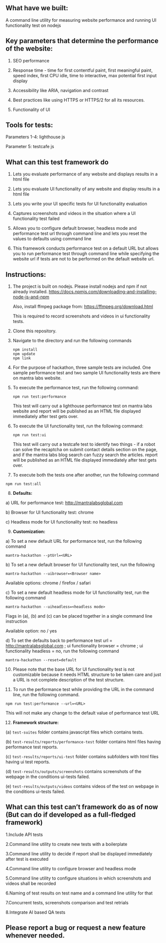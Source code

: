## What have we built: 
A command line utility for measuring website performance and running UI functionality test on nodejs

## Key parameters that determine the performance of the website:
1. SEO performance

2. Response time - time for first contentful paint, first meaningful paint, speed index, first CPU idle, time to interactive, max potential first input display

3. Accessibility like ARIA, navigation and contrast

4. Best practices like using HTTPS or HTTPS/2 for all its resources.

5. Functionality of UI 


## Tools for tests:
Parameters 1-4: lighthouse js

Parameter 5: testcafe js

## What can this test framework do
1. Lets you evaluate performance of any website and displays results in a html file

2. Lets you evaluate UI functionality of any website and display results in a html file

3. Lets you write your UI specific tests for UI functionality evaluation

4. Captures screenshots and videos in the situation where a UI functionality test failed

5. Allows you to configure default browser, headless mode and performance test url through command line and lets you reset the values to defaults using command line

6. This framework conducts performance test on a default URL but allows you to run performance test through command line while specifying the website url if tests are not to be performed on the default website url.


## Instructions:
1. The project is built on nodejs. Please install nodejs and npm if not already installed. https://docs.npmjs.com/downloading-and-installing-node-js-and-npm

   Also, install ffmpeg package from: https://ffmpeg.org/download.html

   This is required to record screenshots and videos in ui functionality tests.

2. Clone this repository.

3. Navigate to the directory and run the following commands
   ```
   npm install
   npm update
   npm link
   ```
4. For the purpose of hackathon, three sample tests are included. One sample performance test and two sample UI functionality tests are there on mantra labs website.

5. To execute the performance test, run the following command:

   ```npm run test:performance```
   
   This test will carry out a lighthouse performance test on mantra labs website and report will be published as an HTML file displayed immediately after test gets over.
   
6. To execute the UI functionality test, run the following command:

   ```npm run test:ui```
   
   This test will carry out a testcafe test to identify two things - if a robot can solve the recaptcha on submit contact details section on the page, and if the mantra labs blog search can fuzzy search the articles. report will be published as an HTML file displayed immediately after test gets over.
   
7. To execute both the tests one after another, run the following command 

```npm run test:all```

8. **Defaults:**

a) URL for performance test: http://mantralabsglobal.com

b) Browser for UI functionality test: chrome

c) Headless mode for UI functionality test: no headless

9. **Customization:**

a) To set a new default URL for performance test, run the following command

   ```mantra-hackathon --ptUrl=<URL>```
   
b) To set a new default browser for UI functionality test, run the following 

   ```mantra-hackathon --uibrowser=<Browser name>```
   
   Available options: chrome / firefox / safari
   
c) To set a new default headless mode for UI functionality test, run the following command

```mantra-hackathon --uiheadless=<headless mode>```

Flags in (a), (b) and (c) can be placed together in a single command line instruction

Available option: no / yes

d) To set the defaults back to performance test url = http://mantralabsglobal.com ; ui functionality browser = chrome ; ui functionality headless = no, run the following command

```mantra-hackathon --reset=default```

10. Please note that the base URL for UI functionality test is not customizable because it needs HTML structure to be taken care and just a URL is not complete description of the test structure.

11. To run the performance test while providing the URL in the command line, run the following command.

```npm run test:performance --url=<URL>```

This will not make any change to the default value of performance test URL

12. **Framework structure:**

(a) ```test-suites``` folder contains javascript files which contains tests.

(b) ```test-results/reports/performance-test``` folder contains html files having performance test reports.

(c) ```test-results/reports/ui-test``` folder contains subfolders with html files having ui test reports.

(d) ```test-results/outputs/screenshots``` contains screenshots of the webpage in the conditions ui-tests failed.

(e) ```test-results/outputs/videos``` contains videos of the test on webpage in the conditions ui-tests failed.


## What can this test can’t framework do as of now (But can do if developed as a full-fledged framework)

1.Include API tests

2.Command line utility to create new tests with a boilerplate

3.Command line utility to decide if report shall be displayed immediately after test is executed

4.Command line utility to configure browser and headless mode 

5.Command line utility to configure situations in which screenshots and videos shall be recorded

6.Naming of test results on test name and a command line utility for that

7.Concurrent tests, screenshots comparison and test retrials

8.Integrate AI based QA tests

## Please report a bug or request a new feature whenever needed.
